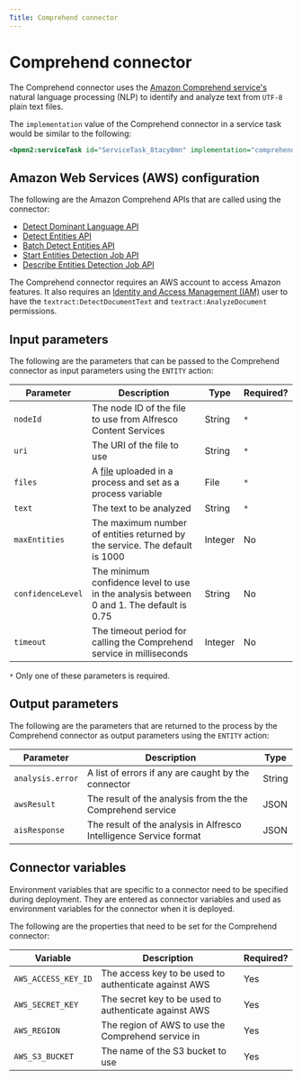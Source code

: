 ```yaml
---
Title: Comprehend connector
---
```


# Comprehend connector
The Comprehend connector uses the [Amazon Comprehend service's](https://aws.amazon.com/comprehend/) natural language processing (NLP) to identify and analyze text from `UTF-8` plain text files.

The `implementation` value of the Comprehend connector in a service task would be similar to the following:

```xml
<bpmn2:serviceTask id="ServiceTask_8tacy8mn" implementation="comprehendConnector.ENTITY" />
```

## Amazon Web Services (AWS) configuration
The following are the Amazon Comprehend APIs that are called using the connector:

* [Detect Dominant Language API](https://docs.aws.amazon.com/comprehend/latest/dg/API_DetectDominantLanguage.html)
* [Detect Entities API](https://docs.aws.amazon.com/comprehend/latest/dg/API_DetectEntities.html)
* [Batch Detect Entities API](https://docs.aws.amazon.com/comprehend/latest/dg/API_BatchDetectEntities.html)
* [Start Entities Detection Job API](https://docs.aws.amazon.com/comprehend/latest/dg/API_StartEntitiesDetectionJob.html)
* [Describe Entities Detection Job API](https://docs.aws.amazon.com/comprehend/latest/dg/API_DescribeEntitiesDetectionJob.html)

The Comprehend connector requires an AWS account to access Amazon features. It also requires an [Identity and Access Management (IAM)](https://aws.amazon.com/iam/) user to have the `textract:DetectDocumentText` and `textract:AnalyzeDocument` permissions. 

## Input parameters
The following are the parameters that can be passed to the Comprehend connector as input parameters using the `ENTITY` action:

| Parameter | Description | Type | Required? |
| --------- | ----------- | ---- | --------- | 
| `nodeId` | The node ID of the file to use from Alfresco Content Services | String | `*` |
| `uri` | The URI of the file to use | String | `*` |
| `files` | A [file](../../modeling/files.md) uploaded in a process and set as a process variable | File | `*` |
| `text` | The text to be analyzed | String | `*` |
| `maxEntities` | The maximum number of entities returned by the service. The default is 1000 | Integer | No |
| `confidenceLevel` | The minimum confidence level to use in the analysis between 0 and 1. The default is 0.75  | String | No |
| `timeout` | The timeout period for calling the Comprehend service in milliseconds | Integer | No | 

`*` Only one of these parameters is required.

## Output parameters
The following are the parameters that are returned to the process by the Comprehend connector as output parameters using the `ENTITY` action:

| Parameter | Description | Type |
| --------  | ----------- | ---- |
| `analysis.error` | A list of errors if any are caught by the connector | String |
| `awsResult` | The result of the analysis from the the Comprehend service | JSON |
| `aisResponse` | The result of the analysis in Alfresco Intelligence Service format| JSON |

## Connector variables
Environment variables that are specific to a connector need to be specified during deployment. They are entered as connector variables and used as environment variables for the connector when it is deployed. 

The following are the properties that need to be set for the Comprehend connector: 

| Variable | Description | Required? |
| -------- | ----------- | --------- |
| `AWS_ACCESS_KEY_ID` | The access key to be used to authenticate against AWS | Yes |
| `AWS_SECRET_KEY` | The secret key to be used to authenticate against AWS | Yes |
| `AWS_REGION` | The region of AWS to use the Comprehend service in | Yes | 
| `AWS_S3_BUCKET` | The name of the S3 bucket to use | Yes |